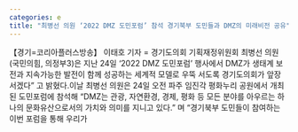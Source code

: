```yaml
---
categories: e
title: "최병선 의원 ‘2022 DMZ 도민포럼’ 참석 경기북부 도민들과 DMZ의 미래비전 공유"
---
```

【경기=코리아플러스방송】 이태호 기자 = 경기도의회 기획재정위원회 최병선 의원(국민의힘, 의정부3)은 지난 24일 ‘2022 DMZ 도민포럼’ 행사에서 DMZ가 생태계 보전과 지속가능한 발전이 함께 성공하는 세계적 모델로 우뚝 서도록 경기도의회가 앞장 서겠다” 고 밝혔다.이날 최병선 의원은 24일 오전 파주 임진각 평화누리 공원에서 개최된 도민포럼에 참석해 “DMZ는 관광, 자연환경, 경제, 평화 등 모든 분야를 아우르는 하나의 문화유산으로서의 가치와 의미를 지니고 있다.” 며 “경기북부 도민들이 참여하는 이번 포럼을 통해 우리가